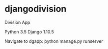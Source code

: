 # djangodivision
Division App


Python 3.5
Django 1.10.5

Navigate to dgapp:
python manage.py runserver


